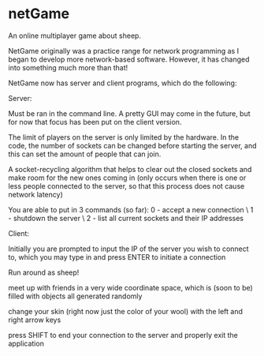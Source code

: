 # netGame
An online multiplayer game about sheep.

NetGame originally was a practice range for network programming as I began to develop more network-based software.
However, it has changed into something much more than that!

NetGame now has server and client programs, which do the following:

Server:

  Must be ran in the command line. A pretty GUI may come in the future, but for now that focus has been put
  on the client version.
  
  The limit of players on the server is only limited by the hardware. In the code, the number of sockets can be changed before starting the server,
  and this can set the amount of people that can join.
  
  A socket-recycling algorithm that helps to clear out the closed sockets and make room for the new ones coming in (only occurs when there is one or less
  people connected to the server, so that this process does not cause network latency)
  
  You are able to put in 3 commands (so far): 0 - accept a new connection \ 1 - shutdown the server \ 2 - list all current sockets and their IP addresses
  
  
Client:

  Initially you are prompted to input the IP of the server you wish to connect to, which you may type in and press ENTER to initiate a connection

  Run around as sheep!
  
  meet up with friends in a very wide coordinate space, which is (soon to be) filled with objects all generated randomly
  
  change your skin (right now just the color of your wool) with the left and right arrow keys
  
  press SHIFT to end your connection to the server and properly exit the application
